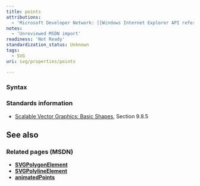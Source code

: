 ```yaml
---
title: points
attributions:
  - 'Microsoft Developer Network: [[Windows Internet Explorer API reference](http://msdn.microsoft.com/en-us/library/ie/hh828809%28v=vs.85%29.aspx) Article]'
notes:
  - 'Unreviewed MSDN import'
readiness: 'Not Ready'
standardization_status: Unknown
tags:
  - SVG
uri: svg/properties/points

---
```

### <span>Syntax</span>

### <span>Standards information</span>

-   [Scalable Vector Graphics: Basic Shapes](http://go.microsoft.com/fwlink/p/?linkid=204737), Section 9.8.5

## <span>See also</span>

### <span>Related pages (MSDN)</span>

-   [**SVGPolygonElement**](/svg/elements/polygon)
-   [**SVGPolylineElement**](/svg/elements/polyline)
-   [**animatedPoints**](/svg/properties/animatedPoints)
